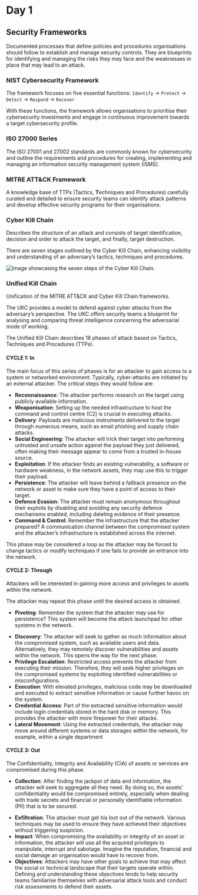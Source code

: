 # Day 1

## Security Frameworks

Documented processes that define policies and procedures organisations should follow to establish and manage security controls. They are blueprints for identifying and managing the risks they may face and the weaknesses in place that may lead to an attack.

### NIST Cybersecurity Framework
The framework focuses on five essential functions: 
`Identify` -> `Protect` -> `Detect` -> `Respond` -> `Recover` 

With these functions, the framework allows organisations to prioritise their cybersecurity investments and engage in continuous improvement towards a target cybersecurity profile.

### ISO 27000 Series
The ISO 27001 and 27002 standards are commonly known for cybersecurity and outline the requirements and procedures for creating, implementing and managing an information security management system (ISMS).

### MITRE ATT&CK Framework
A knowledge base of TTPs (Tactics, **T**echniques and Procedures) carefully curated and detailed to ensure security teams can identify attack patterns and develop effective security programs for their organisations. 


### Cyber Kill Chain
Describes the structure of an attack and consists of target identification, decision and order to attack the target, and finally, target destruction.

There are seven stages outlined by the Cyber Kill Chain, enhancing visibility and understanding of an adversary’s tactics, techniques and procedures.

![Image showcasing the seven steps of the Cyber Kill Chain.](https://tryhackme-images.s3.amazonaws.com/user-uploads/5fc2847e1bbebc03aa89fbf2/room-content/1e0cdd3b3f3c33c18d67f25aad84e618.png)


### Unified Kill Chain
Unification of the MITRE ATT&CK and Cyber Kill Chain frameworks.

The UKC provides a model to defend against cyber attacks from the adversary’s perspective. The UKC offers security teams a blueprint for analysing and comparing threat intelligence concerning the adversarial mode of working.

The Unified Kill Chain describes 18 phases of attack based on Tactics, Techniques and Procedures (TTPs).

#### CYCLE 1: In
The main focus of this series of phases is for an attacker to gain access to a system or networked environment. Typically, cyber-attacks are initiated by an external attacker. The critical steps they would follow are:

-   **Reconnaissance**: The attacker performs research on the target using publicly available information.
-   **Weaponisation**: Setting up the needed infrastructure to host the command and control centre (C2) is crucial in executing attacks.
-   **Delivery**: Payloads are malicious instruments delivered to the target through numerous means, such as email phishing and supply chain attacks.
-   **Social Engineering**: The attacker will trick their target into performing untrusted and unsafe action against the payload they just delivered, often making their message appear to come from a trusted in-house source.
-   **Exploitation**: If the attacker finds an existing vulnerability, a software or hardware weakness, in the network assets, they may use this to trigger their payload.
-   **Persistence**: The attacker will leave behind a fallback presence on the network or asset to make sure they have a point of access to their target.
-   **Defence Evasion**: The attacker must remain anonymous throughout their exploits by disabling and avoiding any security defence mechanisms enabled, including deleting evidence of their presence.
-   **Command & Control**: Remember the infrastructure that the attacker prepared? A communication channel between the compromised system and the attacker’s infrastructure is established across the internet.

This phase may be considered a loop as the attacker may be forced to change tactics or modify techniques if one fails to provide an entrance into the network.


#### CYCLE 2: Through
Attackers will be interested in gaining more access and privileges to assets within the network.

The attacker may repeat this phase until the desired access is obtained.

* **Pivoting**: Remember the system that the attacker may use for persistence? This system will become the attack launchpad for other systems in the network.
-   **Discovery**: The attacker will seek to gather as much information about the compromised system, such as available users and data. Alternatively, they may remotely discover vulnerabilities and assets within the network. This opens the way for the next phase.
-   **Privilege Escalation**: Restricted access prevents the attacker from executing their mission. Therefore, they will seek higher privileges on the compromised systems by exploiting identified vulnerabilities or misconfigurations.
-   **Execution**: With elevated privileges, malicious code may be downloaded and executed to extract sensitive information or cause further havoc on the system.
-   **Credential Access**: Part of the extracted sensitive information would include login credentials stored in the hard disk or memory. This provides the attacker with more firepower for their attacks.
-   **Lateral Movement**: Using the extracted credentials, the attacker may move around different systems or data storages within the network, for example, within a single department


#### CYCLE 3: Out
The Confidentiality, Integrity and Availability (CIA) of assets or services are compromised during this phase.

* **Collection**: After finding the jackpot of data and information, the attacker will seek to aggregate all they need. By doing so, the assets’ confidentiality would be compromised entirely, especially when dealing with trade secrets and financial or personally identifiable information (PII) that is to be secured.
-   **Exfiltration**: The attacker must get his loot out of the network. Various techniques may be used to ensure they have achieved their objectives without triggering suspicion.
-   **Impact**: When compromising the availability or integrity of an asset or information, the attacker will use all the acquired privileges to manipulate, interrupt and sabotage. Imagine the reputation, financial and social damage an organisation would have to recover from.
-   **Objectives**: Attackers may have other goals to achieve that may affect the social or technical landscape that their targets operate within. Defining and understanding these objectives tends to help security teams familiarise themselves with adversarial attack tools and conduct risk assessments to defend their assets.
